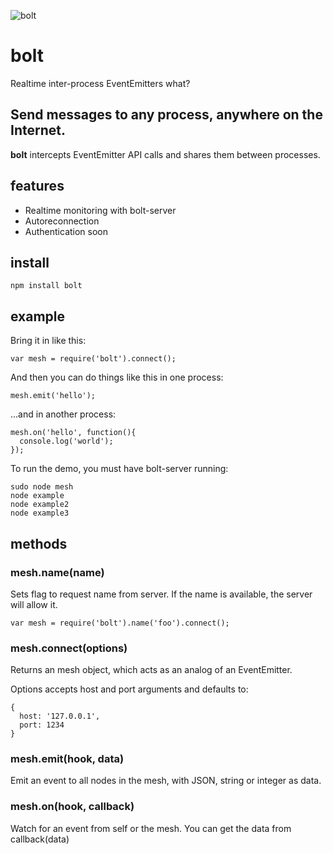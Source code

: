 ![bolt](http://i.imgur.com/nMj8o.png)

# bolt

Realtime inter-process EventEmitters what?

## Send messages to any process, anywhere on the Internet.

**bolt** intercepts EventEmitter API calls and shares them between processes.

## features

  - Realtime monitoring with bolt-server
  - Autoreconnection
  - Authentication soon

## install

    npm install bolt

## example

Bring it in like this:

    var mesh = require('bolt').connect();

And then you can do things like this in one process:

    mesh.emit('hello');

...and in another process:

    mesh.on('hello', function(){
      console.log('world');
    });

To run the demo, you must have bolt-server running:

    sudo node mesh
    node example
    node example2
    node example3

## methods

### mesh.name(name)

Sets flag to request name from server. If the name is available, the server will allow it.

    var mesh = require('bolt').name('foo').connect();

### mesh.connect(options)

Returns an mesh object, which acts as an analog of an EventEmitter.

Options accepts host and port arguments and defaults to:

    {
      host: '127.0.0.1',
      port: 1234
    }

### mesh.emit(hook, data)

Emit an event to all nodes in the mesh, with JSON, string or integer as data.

### mesh.on(hook, callback)

Watch for an event from self or the mesh. You can get the data from callback(data)
